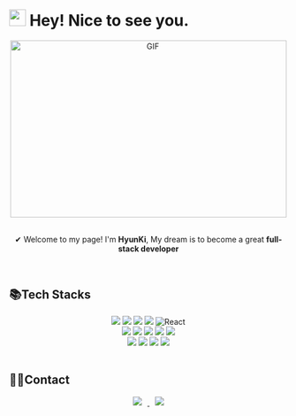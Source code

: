 
<h1>
    <img src="https://emojis.slackmojis.com/emojis/images/1531849430/4246/blob-sunglasses.gif?1531849430" width="30"/> Hey! Nice to see you.</h1>
<div align=center>
<img align="center" alt="GIF" src="https://github.com/abhisheknaiidu/abhisheknaiidu/blob/master/code.gif?raw=true" width="500" height="320"/>
<br><br>
    
✔ Welcome to my page! I'm <Strong>HyunKi</Strong>, My dream is to become a great <Strong>full-stack developer</Strong>

</div>
<br>

##  📚Tech Stacks
<div align=center>
    
<img src="https://img.shields.io/badge/html5-E34F26?style=for-the-badge&logo=html5&logoColor=white"> 
<img src ="https://img.shields.io/badge/CSS3-FF9933.svg?&style=for-the-badge&logo=CSS3&logoColor=white"/>
<img src="https://img.shields.io/badge/javascript-F7DF1E?style=for-the-badge&logo=javascript&logoColor=white">
<img src="https://img.shields.io/badge/typescript-3178C6?style=for-the-badge&logo=typescript&logoColor=white">
<img alt="React" src ="https://img.shields.io/badge/React-61DAFB.svg?&style=for-the-badge&logo=React&logoColor=white"/>
<br>
<img src="https://img.shields.io/badge/java-007396?style=for-the-badge&logo=java&logoColor=white">
<img src ="https://img.shields.io/badge/Python-3776AB.svg?&style=for-the-badge&logo=Python&logoColor=white"/>
<img src="https://img.shields.io/badge/node.js-339933?style=for-the-badge&logo=Node.js&logoColor=white">
<img src="https://img.shields.io/badge/oracle-F80000?style=for-the-badge&logo=oracle&logoColor=white">
<img src="https://img.shields.io/badge/mysql-4479A1?style=for-the-badge&logo=mysql&logoColor=white"> 
<br>
<img src="https://img.shields.io/badge/spring-6DB33F?style=for-the-badge&logo=spring&logoColor=white">
<img src="https://img.shields.io/badge/express-000000?style=for-the-badge&logo=express&logoColor=white">
<img src="https://img.shields.io/badge/flask-000000?style=for-the-badge&logo=flask&logoColor=white">
<img src="https://img.shields.io/badge/amazonaws-232F3E?style=for-the-badge&logo=amazonaws&logoColor=white"> 
</div>
<br>

## 🙋‍♂️Contact
<div align=center>
    <a href="https://www.instagram.com/h_hyun_99/">
    <img 
        src="http://img.shields.io/badge/-Instagram-black?style=flat&logo=Instagram&link=https://instagram.com/alpox.dev/"
        style="height : auto; margin-left : 10px; margin-right : 10px;"/>
    </a>
    <a href="https://hyunki99.tistory.com/">
        <img 
            src="http://img.shields.io/badge/-Tech%20Blog-655ced?style=flat&logo=github&link=https://alpox.kr"
            style="height : auto; margin-left : 10px; margin-right : 10px;"/>
    </a>
</div>
